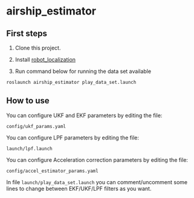 # airship_estimator

## First steps

1. Clone this project.

2. Install [robot_localization](http://www.dropwizard.io/1.0.2/docs/) 

3. Run command below for running the data set available
```
roslaunch airship_estimator play_data_set.launch
```
## How to use

You can configure UKF and EKF parameters by editing the file:
```
config/ukf_params.yaml
```
You can configure LPF parameters by editing the file:
```
launch/lpf.launch
```
You can configure Acceleration correction parameters by editing the file:
```
config/accel_estimator_params.yaml
```

In file ```launch/play_data_set.launch``` you can comment/uncomment some lines to change between EKF/UKF/LPF filters as you want.
